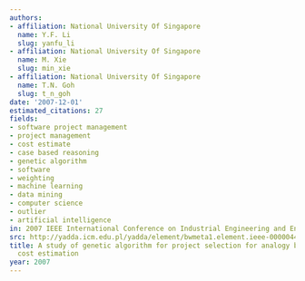 ```yaml
---
authors:
- affiliation: National University Of Singapore
  name: Y.F. Li
  slug: yanfu_li
- affiliation: National University Of Singapore
  name: M. Xie
  slug: min_xie
- affiliation: National University Of Singapore
  name: T.N. Goh
  slug: t_n_goh
date: '2007-12-01'
estimated_citations: 27
fields:
- software project management
- project management
- cost estimate
- case based reasoning
- genetic algorithm
- software
- weighting
- machine learning
- data mining
- computer science
- outlier
- artificial intelligence
in: 2007 IEEE International Conference on Industrial Engineering and Engineering Management
src: http://yadda.icm.edu.pl/yadda/element/bwmeta1.element.ieee-000004419393
title: A study of genetic algorithm for project selection for analogy based software
  cost estimation
year: 2007
---
```

